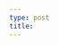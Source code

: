 ```yaml
---
type: post
title: 
---
```


<!-- 

Science in India- past & present

A country which was built and unbuilt many times before others started to silhouette their society into shape; a country which for multiple millennia had the language, science, 
technology, society and culture which predated a similar Renaissance in Europe by thousands of years and still rivals present-day research in many fields; a country shrouded in 
mystery to the rest of the world who once looked upon its exoticism with esoteric eyes as an unearthly blend of the Lost Horizon and El Dorado. And although most records of which are 
either destroyed or distorted, what remains is enough to shine a beacon on mankind’s road to the future.  
The oldest systems of existing medicine like Ayurveda, Siddha and Yoga  were practised in India as early as 5000 BCE. Cataract and plastic surgeries were being performed in India 
since 2000 BCE whence it spread to China and Greece. Sushruta Samhita is among the greatest surviving medical treatises from the ancient world. In fact after fruitless attempts, 
scientists have recently reverted to the Charaka Samhita to treat the Black fever. The world’s first iron pillar in Delhi still captivates archeologists due to its rust-resistant 
composition. The astronomical and mathematical research of Aryabhatta at age twenty-three in the 5th cen. CE inspired thinkers for many centuries. Brahmagupta, the 7th century Euler 
of India, whose invention of the zero was just one out of his thousands of works, and Varahamihira, who is known for his ancient encyclopedia, making astrology as a part of science 
and propounding the idea of gravity for the first time (which was further polished by Bhaskaracharya in the 12th cen. CE, in his addition to the multi-centurial Surya Siddhanta, and 
described as gurutvakarshan) were among the many intellectual giants of the Golden Age of India.  
As per the research of German scholar Gustav Oppert, Shukraniti by Shukracharya elucidated the gunpowder mixture and firearms very thoroughly much before the Chinese claim of its 
invention. But even till conclusive findings confirm it, it is certain that they were improved and used extensively in medieval India. Not to say the least, the Mysorean iron-cased 
‘rocquets’ of Haidar and Tipu were the first missiles of the world carrying payloads, bemusing the ignorant British cavalry and pouring death into their ranks.  
In the 19th and 20th centuries, there was a resurgence of scientific discoveries in India, despite of and not because of the British colonialism. Recently in 1985, NASA Scientist Rick 
Briggs in his paper in the AI Magazine described Sanskrit as the most suitable language for Natural language processing and AI. But by the early modern times, working in Sanskrit had 
been made out of vogue and Indian minds, with the aid of the books and papers written mostly in English and German, containing the latest scientific expeditions of the European 
stalwarts of the time, germinated into a sprint with relatively little but momentous contributions. Sir JC Bose demonstrated wireless communication for the first time in the world and 
Sir M Visvesvaraya helped millions with his creative engineering including the invention of the block irrigation system.  SN Bose with his Bose-Einstein statistics and Meghnad Saha 
with his Ionization equation were never awarded the Nobel. But Sir CV Raman’s ‘new radiation’ made him the first Asian Nobel Laureate in the sciences and is an invaluable tool for 
material analysis today. S Chandrashekhar, CV Raman’s nephew, who discovered the famous limit named after him and Hargobind Khurana who cracked the genetic code were awarded Nobel 
Prizes quite befittingly. Ramanujan, a poor, young, uncanny, untaught Indian whose deathbed equations are still being comprehended by the best minds today, after about a century, and 
getting applied to explain the behaviour of black holes, showed the sceptic otherness that he was far ahead of his time. In medicine, Rotavac vaccine and the world’s first leprosy 
vaccine have been developed in India recently. Also, Narinder Kapany’s work in Optic fibres and Lalji Singh’s in DNA fingerprinting are few of the thousands of names which resonate 
modern science.  
There have been many more Indian scientists, sung and unsung, with so many accomplishments up their sleeves that far from an article, it may take many a book to merely summarize all 
and sundry. In the recent years, the surge of the Industrial Revolution 4.0, disruptive technologies, AI, blockchain, automation, unfamiliar diseases, resource-scarcity, new solutions 
and newer problems have flooded the capricious paradigm.  
In 2008, India became the fourth country in the world to place its flag on the moon in the Chandrayaan-I mission, famous for its evidence of lunar water ice confirmed by NASA in 2018. 
It was followed by its second version in 2019 and a third one aiming to land a rover, planned for 2021. Gaganyaan, India’s human spaceflight mission and Aditya-L1, ISRO’s solar probe 
are the next in sight. In 2015, years of R&D culminated in the introduction of the world’s smallest combat jet, the indigenous LCA Tejas, developed by Dr. Koti and built by HAL. 
I guess I would do injustice to the many achievements and names I shall miss in the process of highlighting the few that presently strike my pensive mind. I leave it to the readers to 
mine deeper into the caverns of India’s vibrant past and present, in the ocean of scientific progress of humankind.
--- BY RAMAN BUTTA

-->